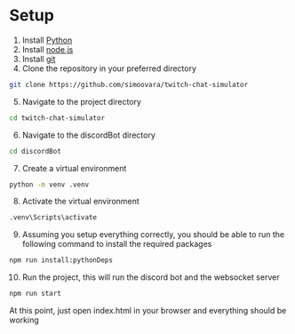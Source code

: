 # Setup
1. Install [Python](https://www.python.org/downloads/)
2. Install [node.js](https://nodejs.org/en/download/)
3. Install [git](https://git-scm.com/downloads)
4. Clone the repository in your preferred directory
```bash
git clone https://github.com/simoovara/twitch-chat-simulator
```
5. Navigate to the project directory
```bash
cd twitch-chat-simulator
```
6. Navigate to the discordBot directory
```bash
cd discordBot
```
7. Create a virtual environment
```bash
python -m venv .venv
```
8. Activate the virtual environment
```bash
.venv\Scripts\activate
```

9. Assuming you setup everything correctly, you should be able to run the following command to install the required packages
```bash
npm run install:pythonDeps
```

10. Run the project, this will run the discord bot and the websocket server
```bash
npm run start
```

At this point, just open index.html in your browser and everything should be working

